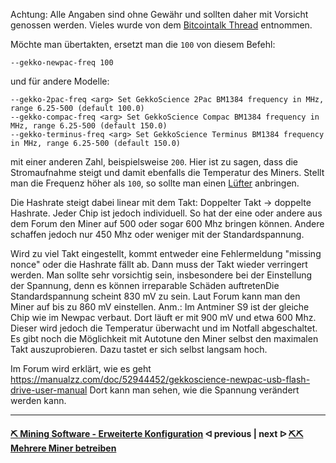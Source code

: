 Achtung: Alle Angaben sind ohne Gewähr und sollten daher mit Vorsicht genossen werden. 
Vieles wurde von dem [Bitcointalk Thread](https://bitcointalk.org/index.php?topic=5053833.0) entnommen.

Möchte man übertakten, ersetzt man die `100` von diesem Befehl:

```shell
--gekko-newpac-freq 100
```

und für andere Modelle:

```shell
--gekko-2pac-freq <arg> Set GekkoScience 2Pac BM1384 frequency in MHz, range 6.25-500 (default 100.0)
--gekko-compac-freq <arg> Set GekkoScience Compac BM1384 frequency in MHz, range 6.25-500 (default 150.0)
--gekko-terminus-freq <arg> Set GekkoScience Terminus BM1384 frequency in MHz, range 6.25-500 (default 150.0)
```

mit einer anderen Zahl, beispielsweise `200`. 
Hier ist zu sagen, dass die Stromaufnahme steigt und damit ebenfalls die Temperatur des Miners.
Stellt man die Frequenz höher als `100`, so sollte man einen [Lüfter](shopping-list.md) anbringen.

Die Hashrate steigt dabei linear mit dem Takt: Doppelter Takt -> doppelte Hashrate.
Jeder Chip ist jedoch individuell. So hat der eine oder andere aus dem Forum den Miner auf 500 oder sogar 600 Mhz bringen können. Andere schaffen jedoch nur 450 Mhz oder weniger 
mit der Standardspannung.

Wird zu viel Takt eingestellt, kommt entweder eine Fehlermeldung "missing nonce" oder die Hashrate fällt ab. Dann muss der Takt wieder verringert werden. Man sollte sehr vorsichtig sein, insbesondere bei der Einstellung der Spannung, denn es können irreparable Schäden auftretenDie Standardspannung scheint 830 mV zu sein. Laut Forum kann man den Miner auf bis zu 860 mV einstellen.
Anm.: Im Antminer S9 ist der gleiche Chip wie im Newpac verbaut. Dort läuft er mit 900 mV und etwa 600 Mhz. Dieser wird jedoch die Temperatur überwacht und im Notfall abgeschaltet.
Es gibt noch die Möglichkeit mit Autotune den Miner selbst den maximalen Takt auszuprobieren. Dazu tastet er sich selbst langsam hoch. 

Im Forum wird erklärt, wie es geht
https://manualzz.com/doc/52944452/gekkoscience-newpac-usb-flash-drive-user-manual
Dort kann man sehen, wie die Spannung verändert werden kann.

---

#### [⛏ Mining Software - Erweiterte Konfiguration](EnhancedConfiguration.md)  ᐊ  previous | next  ᐅ  [⛏⛏ Mehrere Miner betreiben](multiple-usb-miner.md)
